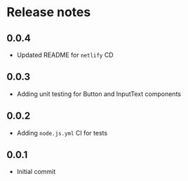 # Release notes

## 0.0.4

- Updated README for `netlify` CD

## 0.0.3

- Adding unit testing for Button and InputText components

## 0.0.2

- Adding `node.js.yml` CI for tests

## 0.0.1

- Initial commit
